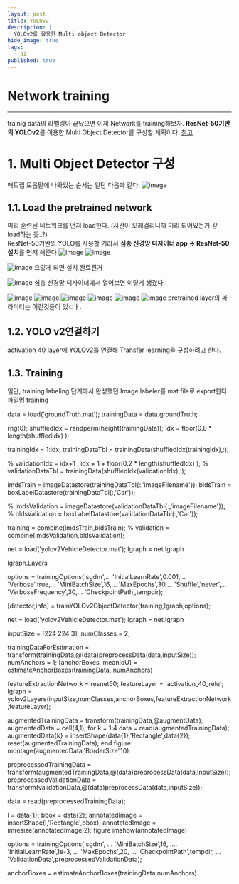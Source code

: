 ```yaml
---
layout: post
title: YOLOv2
description: |
  YOLOv2를 활용한 Multi object Detector
hide_image: true
tags:
  - ai
published: true
---
```



# Network training
* * *
trainig data의 라벨링이 끝났으면 이제 Network를 training해보자. **ResNet-50기반의 YOLOv2**를 이용한 Multi Object Detector를 구성할 계획이다.
[참고](https://kr.mathworks.com/help/vision/ug/create-yolo-v2-object-detection-network.html?searchHighlight=YOLO&s_tid=srchtitle)

# 1. Multi Object Detector 구성
매트랩 도움말에 나와있는 순서는 일단 다음과 같다.
![image](https://user-images.githubusercontent.com/69246778/130351314-b3cbe86b-d904-450e-9abd-0fa1e0a41ac4.png)

## 1.1. Load the pretrained network
미리 훈련된 네트워크를 먼저 load한다. (시간이 오래걸리니까 미리 되어있는거 걍 load하는 듯..?)   
ResNet-50기반의 YOLO를 사용할 거라서 **심층 신경망 디자이너 app -> ResNet-50설치**를 먼저 해준다
![image](https://user-images.githubusercontent.com/69246778/130351966-1f9f0a2b-e2d8-4c88-9482-6511d4a54959.png)
![image](https://user-images.githubusercontent.com/69246778/130352014-3b797bc0-6ce8-457d-9857-bf0e32ecfcbb.png)
   
![image](https://user-images.githubusercontent.com/69246778/130352170-b468d04b-04d2-439e-adba-25916f08ca76.png)
요렇게 되면 설치 완료된거   
   
![image](https://user-images.githubusercontent.com/69246778/130352345-eaa4ee07-2214-4d98-9583-8d681ad2712a.png)
심층 신경망 디자이너에서 열어보면 이렇게 생겼다.   
   
![image](https://user-images.githubusercontent.com/69246778/130352371-5ce2e639-5233-4806-a80a-58bc08ba973e.png)
![image](https://user-images.githubusercontent.com/69246778/130352380-b5ef61cc-aebd-4c8e-8d49-363da7a4eb30.png)
![image](https://user-images.githubusercontent.com/69246778/130352391-987eaa42-742c-4aad-ba3b-b8f455d8d25f.png)
![image](https://user-images.githubusercontent.com/69246778/130352396-85bb29a9-9b0e-495b-84ef-8aeeced8a741.png)
![image](https://user-images.githubusercontent.com/69246778/130352402-3565b617-0da2-4dbf-890f-8930ce470499.png)
![image](https://user-images.githubusercontent.com/69246778/130352408-cf9cb6e2-c6aa-4743-a896-831d64be8772.png)
pretrained layer의 파라미터는 이런것들이 있ㄷㅏ.

## 1.2. YOLO v2연걸하기
activation 40 layer에 YOLOv2를 연결해 Transfer learning을 구성하려고 한다.
 




## 1.3. Training
일단, training labeling 단계에서 완성했던 Image labeler를 mat file로 export한다. 파일명 training

data = load('groundTruth.mat');
trainingData = data.groundTruth;

rng(0);
shuffledIdx = randperm(height(trainingData));
idx = floor(0.8 * length(shuffledIdx) );

trainingIdx = 1:idx;
trainingDataTbl = trainingData(shuffledIdx(trainingIdx),:);

% validationIdx = idx+1 : idx + 1 + floor(0.2 * length(shuffledIdx) );
% validationDataTbl = trainingData(shuffledIdx(validationIdx),:);


imdsTrain = imageDatastore(trainingDataTbl{:,'imageFilename'});
bldsTrain = boxLabelDatastore(trainingDataTbl(:,'Car'));

% imdsValidation = imageDatastore(validationDataTbl{:,'imageFilename'});
% bldsValidation = boxLabelDatastore(validationDataTbl(:,'Car'));

training = combine(imdsTrain,bldsTrain);
% validation = combine(imdsValidation,bldsValidation);

net = load('yolov2VehicleDetector.mat');
lgraph = net.lgraph

lgraph.Layers

options = trainingOptions('sgdm',...
          'InitialLearnRate',0.001,...
          'Verbose',true,...
          'MiniBatchSize',16,...
          'MaxEpochs',30,...
          'Shuffle','never',...
          'VerboseFrequency',30,...
          'CheckpointPath',tempdir);

[detector,info] = trainYOLOv2ObjectDetector(training,lgraph,options);


net = load('yolov2VehicleDetector.mat');
lgraph = net.lgraph

inputSize = [224 224 3];
numClasses = 2;

trainingDataForEstimation = transform(trainingData,@(data)preprocessData(data,inputSize));
numAnchors = 1;
[anchorBoxes, meanIoU] = estimateAnchorBoxes(trainingData, numAnchors)

featureExtractionNetwork = resnet50;
featureLayer = 'activation_40_relu';
lgraph = yolov2Layers(inputSize,numClasses,anchorBoxes,featureExtractionNetwork,featureLayer);

augmentedTrainingData = transform(trainingData,@augmentData);
augmentedData = cell(4,1);
for k = 1:4
    data = read(augmentedTrainingData);
    augmentedData{k} = insertShape(data{1},'Rectangle',data{2});
    reset(augmentedTrainingData);
end
figure
montage(augmentedData,'BorderSize',10)

preprocessedTrainingData = transform(augmentedTrainingData,@(data)preprocessData(data,inputSize));
preprocessedValidationData = transform(validationData,@(data)preprocessData(data,inputSize));

data = read(preprocessedTrainingData);

I = data{1};
bbox = data{2};
annotatedImage = insertShape(I,'Rectangle',bbox);
annotatedImage = imresize(annotatedImage,2);
figure
imshow(annotatedImage)

options = trainingOptions('sgdm', ...
        'MiniBatchSize',16, ....
        'InitialLearnRate',1e-3, ...
        'MaxEpochs',20, ... 
        'CheckpointPath',tempdir, ...
        'ValidationData',preprocessedValidationData);
        
          

anchorBoxes = estimateAnchorBoxes(trainingData,numAnchors)
